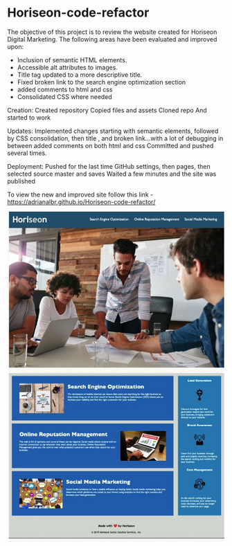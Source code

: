 # Horiseon-code-refactor

The objective of this project is to review the website created for Horiseon Digital Marketing. The following areas have been evaluated and improved upon:

- Inclusion of semantic HTML elements.
- Accessible alt attributes to images.
- Title tag updated to a more descriptive title.
- Fixed broken link to the search engine optimization section
- added comments to html and css
- Consolidated CSS where needed

Creation:
Created repository
Copied files and assets
Cloned repo
And started to work

Updates:
Implemented changes starting with semantic elements, followed by CSS consolidation, then title , and broken link…with a lot of debugging in between
added comments on both html and css
Committed and pushed several times.

Deployment:
Pushed for the last time
GitHub settings, then pages, then selected source master and saves
Waited a few minutes and the site was published

To view the new and improved site follow this link - https://adrianalbr.github.io/Horiseon-code-refactor/


  <img alt="Screen-1" src="./assets/images/screen-1.png">
